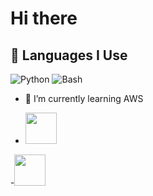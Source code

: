 

<!--
**sairam457/sairam457** is a ✨ _special_ ✨ repository because its `README.md` (this file) appears on your GitHub profile.

Here are some ideas to get you started:

- 🔭 I’m currently working on ...
- 🌱 I’m currently learning ...
- 👯 I’m looking to collaborate on ...
- 🤔 I’m looking for help with ...
- 💬 Ask me about ...
- 📫 How to reach me: ...
- 😄 Pronouns: ...
- ⚡ Fun fact: ...
-->
# Hi there 

## 🚀 Languages I Use
![Python](https://img.shields.io/badge/-Python-3776AB?style=for-the-badge&logo=python&logoColor=white)
![Bash](https://img.shields.io/badge/-Bash-4EAA25?style=for-the-badge&logo=gnu-bash&logoColor=white)
- 🌱 I’m currently learning AWS

- <img src="https://cdn.jsdelivr.net/gh/devicons/devicon/icons/python/python-original.svg" width="50" height="50"/>
-<img src="https://cdn.jsdelivr.net/gh/devicons/devicon/icons/bash/bash-original.svg" width="50" height="50"/>

